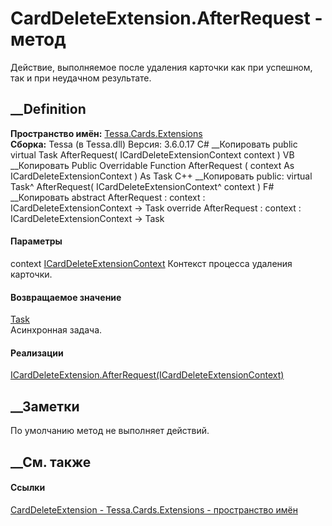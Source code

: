 # CardDeleteExtension.AfterRequest - метод
Действие, выполняемое после удаления карточки как при успешном, так и при
неудачном результате.
##  __Definition
 **Пространство имён:** [Tessa.Cards.Extensions](N_Tessa_Cards_Extensions.htm)  
 **Сборка:** Tessa (в Tessa.dll) Версия: 3.6.0.17
C# __Копировать
     public virtual Task AfterRequest(
    	ICardDeleteExtensionContext context
    )
VB __Копировать
     Public Overridable Function AfterRequest ( 
    	context As ICardDeleteExtensionContext
    ) As Task
C++ __Копировать
     public:
    virtual Task^ AfterRequest(
    	ICardDeleteExtensionContext^ context
    )
F# __Копировать
     abstract AfterRequest : 
            context : ICardDeleteExtensionContext -> Task 
    override AfterRequest : 
            context : ICardDeleteExtensionContext -> Task 
#### Параметры
context
[ICardDeleteExtensionContext](T_Tessa_Cards_Extensions_ICardDeleteExtensionContext.htm)
    Контекст процесса удаления карточки.
#### Возвращаемое значение
[Task](https://learn.microsoft.com/dotnet/api/system.threading.tasks.task)  
Асинхронная задача.
#### Реализации
[ICardDeleteExtension.AfterRequest(ICardDeleteExtensionContext)](M_Tessa_Cards_Extensions_ICardDeleteExtension_AfterRequest.htm)  
##  __Заметки
По умолчанию метод не выполняет действий.
##  __См. также
#### Ссылки
[CardDeleteExtension - ](T_Tessa_Cards_Extensions_CardDeleteExtension.htm)
[Tessa.Cards.Extensions - пространство имён](N_Tessa_Cards_Extensions.htm)
